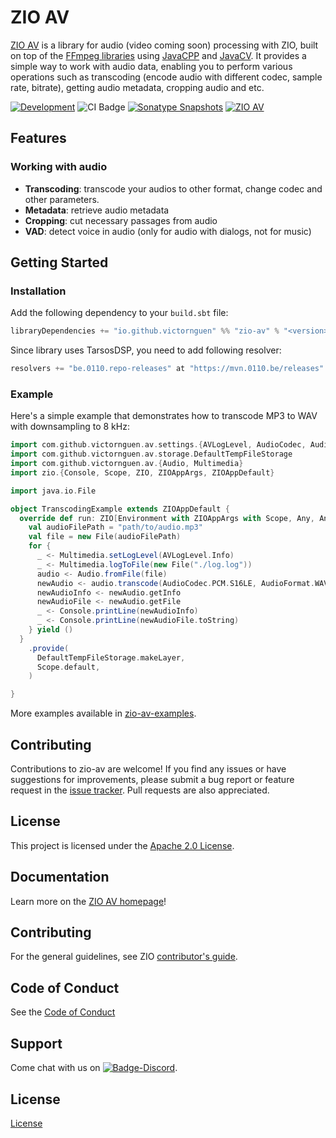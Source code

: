 [//]: # (This file was autogenerated using `zio-sbt-website` plugin via `sbt generateReadme` command.)
[//]: # (So please do not edit it manually. Instead, change "docs/index.md" file or sbt setting keys)
[//]: # (e.g. "readmeDocumentation" and "readmeSupport".)

# ZIO AV

[ZIO AV](https://github.com/victornguen/zio-av) is a library for audio (video coming soon) processing with ZIO, built on top of
the [FFmpeg libraries](https://github.com/FFmpeg/FFmpeg)
using [JavaCPP](https://github.com/bytedeco/javacpp) and [JavaCV](https://github.com/bytedeco/javacv/).
It provides a simple way to work with audio data, enabling you to perform various operations such
as transcoding (encode audio with different codec, sample rate, bitrate), getting audio metadata, cropping audio and
etc.

[![Development](https://img.shields.io/badge/Project%20Stage-Development-green.svg)](https://github.com/zio/zio/wiki/Project-Stages) ![CI Badge](https://github.com/zio/zio-av/workflows/CI/badge.svg) [![Sonatype Snapshots](https://img.shields.io/nexus/s/https/oss.sonatype.org/io.github.victornguen/zio-av_2.13.svg?label=Sonatype%20Snapshot)](https://oss.sonatype.org/content/repositories/snapshots/io/github/victornguen/zio-av_2.13/) [![ZIO AV](https://img.shields.io/github/stars/zio/zio-av?style=social)](https://github.com/zio/zio-av)

## Features

### Working with audio

- **Transcoding**: transcode your audios to other format, change codec and other parameters.
- **Metadata**: retrieve audio metadata
- **Cropping**: cut necessary passages from audio
- **VAD**: detect voice in audio (only for audio with dialogs, not for music)

## Getting Started

### Installation

Add the following dependency to your `build.sbt` file:

```sbt
libraryDependencies += "io.github.victornguen" %% "zio-av" % "<version>"
```

Since library uses TarsosDSP, you need to add following resolver:

```sbt
resolvers += "be.0110.repo-releases" at "https://mvn.0110.be/releases"
```

### Example

Here's a simple example that demonstrates how to transcode MP3 to WAV with downsampling to 8 kHz:

```scala
import com.github.victornguen.av.settings.{AVLogLevel, AudioCodec, AudioFormat}
import com.github.victornguen.av.storage.DefaultTempFileStorage
import com.github.victornguen.av.{Audio, Multimedia}
import zio.{Console, Scope, ZIO, ZIOAppArgs, ZIOAppDefault}

import java.io.File

object TranscodingExample extends ZIOAppDefault {
  override def run: ZIO[Environment with ZIOAppArgs with Scope, Any, Any] = {
    val audioFilePath = "path/to/audio.mp3"
    val file = new File(audioFilePath)
    for {
      _ <- Multimedia.setLogLevel(AVLogLevel.Info)
      _ <- Multimedia.logToFile(new File("./log.log"))
      audio <- Audio.fromFile(file)
      newAudio <- audio.transcode(AudioCodec.PCM.S16LE, AudioFormat.WAV, Some(8000))
      newAudioInfo <- newAudio.getInfo
      newAudioFile <- newAudio.getFile
      _ <- Console.printLine(newAudioInfo)
      _ <- Console.printLine(newAudioFile.toString)
    } yield ()
  }
    .provide(
      DefaultTempFileStorage.makeLayer,
      Scope.default,
    )

}
```

More examples available in [zio-av-examples](../zio-av-examples).

## Contributing

Contributions to zio-av are welcome! If you find any issues or have suggestions for improvements, please submit a bug
report or feature request in the [issue tracker](https://github.com/victornguen/zio-av/issues). Pull requests are also
appreciated.

## License

This project is licensed under the [Apache 2.0 License](../LICENSE).

## Documentation

Learn more on the [ZIO AV homepage](https://zio.dev/zio-av)!

## Contributing

For the general guidelines, see ZIO [contributor's guide](https://zio.dev/contributor-guidelines).

## Code of Conduct

See the [Code of Conduct](https://zio.dev/code-of-conduct)

## Support

Come chat with us on [![Badge-Discord]][Link-Discord].

[Badge-Discord]: https://img.shields.io/discord/629491597070827530?logo=discord "chat on discord"
[Link-Discord]: https://discord.gg/2ccFBr4 "Discord"

## License

[License](LICENSE)
